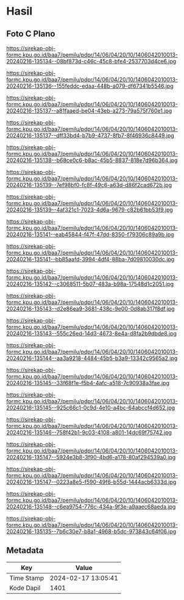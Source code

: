 # Hasil

## Foto C Plano

https://sirekap-obj-formc.kpu.go.id/baa7/pemilu/pdpr/14/06/04/20/10/1406042010013-20240216-135134--08bf873d-c46c-45c8-bfe4-2537703d4ce6.jpg

https://sirekap-obj-formc.kpu.go.id/baa7/pemilu/pdpr/14/06/04/20/10/1406042010013-20240216-135136--155feddc-edaa-448b-a079-df67341b5546.jpg

https://sirekap-obj-formc.kpu.go.id/baa7/pemilu/pdpr/14/06/04/20/10/1406042010013-20240216-135137--a81faaed-be04-43eb-a273-79a575f760e1.jpg

https://sirekap-obj-formc.kpu.go.id/baa7/pemilu/pdpr/14/06/04/20/10/1406042010013-20240216-135137--dff33bd4-b7b9-4737-8fb7-8f46936c8449.jpg

https://sirekap-obj-formc.kpu.go.id/baa7/pemilu/pdpr/14/06/04/20/10/1406042010013-20240216-135138--b68ce0c6-b8ac-45b5-8837-818e7d96b364.jpg

https://sirekap-obj-formc.kpu.go.id/baa7/pemilu/pdpr/14/06/04/20/10/1406042010013-20240216-135139--7ef98bf0-fc8f-49c6-a63d-d86f2cad672b.jpg

https://sirekap-obj-formc.kpu.go.id/baa7/pemilu/pdpr/14/06/04/20/10/1406042010013-20240216-135139--4af321c1-7023-4d6a-9679-c82b61bb53f9.jpg

https://sirekap-obj-formc.kpu.go.id/baa7/pemilu/pdpr/14/06/04/20/10/1406042010013-20240216-135141--eab45844-f47f-47dd-8350-f79306c89a9b.jpg

https://sirekap-obj-formc.kpu.go.id/baa7/pemilu/pdpr/14/06/04/20/10/1406042010013-20240216-135141--bb85aafd-3994-4df4-88ba-7d09810030dc.jpg

https://sirekap-obj-formc.kpu.go.id/baa7/pemilu/pdpr/14/06/04/20/10/1406042010013-20240216-135142--c3068511-5b07-483a-b98a-17548d1c2051.jpg

https://sirekap-obj-formc.kpu.go.id/baa7/pemilu/pdpr/14/06/04/20/10/1406042010013-20240216-135143--d2e86ea9-3681-438c-9e00-0d8ab317f8df.jpg

https://sirekap-obj-formc.kpu.go.id/baa7/pemilu/pdpr/14/06/04/20/10/1406042010013-20240216-135143--555c26ed-14d3-4673-8e4a-d8fa2b9dbde8.jpg

https://sirekap-obj-formc.kpu.go.id/baa7/pemilu/pdpr/14/06/04/20/10/1406042010013-20240216-135144--aa3a9218-4484-45b5-b3a9-13342c9565a2.jpg

https://sirekap-obj-formc.kpu.go.id/baa7/pemilu/pdpr/14/06/04/20/10/1406042010013-20240216-135145--33f68f1e-f5b4-4afc-a518-7c90938a3fae.jpg

https://sirekap-obj-formc.kpu.go.id/baa7/pemilu/pdpr/14/06/04/20/10/1406042010013-20240216-135145--925c66c1-0c9d-4e10-a4bc-64abccf4d652.jpg

https://sirekap-obj-formc.kpu.go.id/baa7/pemilu/pdpr/14/06/04/20/10/1406042010013-20240216-135146--758f42b1-9c03-4108-a801-14dc69f75742.jpg

https://sirekap-obj-formc.kpu.go.id/baa7/pemilu/pdpr/14/06/04/20/10/1406042010013-20240216-135147--5924e3b8-3f90-4bd6-a178-80af294539a0.jpg

https://sirekap-obj-formc.kpu.go.id/baa7/pemilu/pdpr/14/06/04/20/10/1406042010013-20240216-135147--0223a8e5-f590-49f6-b55d-1444acb6333d.jpg

https://sirekap-obj-formc.kpu.go.id/baa7/pemilu/pdpr/14/06/04/20/10/1406042010013-20240216-135148--c6ea9754-776c-434a-9f3e-a9aaec68aeda.jpg

https://sirekap-obj-formc.kpu.go.id/baa7/pemilu/pdpr/14/06/04/20/10/1406042010013-20240216-135135--7b6c30e7-b8a1-4968-b5dc-973843c64f06.jpg


## Metadata

| Key        | Value               |
| ---------- | ------------------- |
| Time Stamp | 2024-02-17 13:05:41 |
| Kode Dapil | 1401                |



